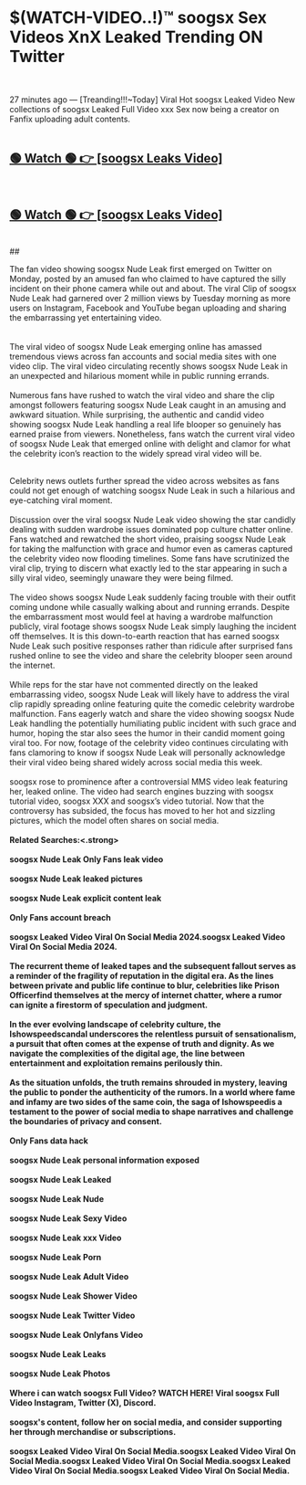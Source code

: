 

# $(WATCH-VIDEO..!)™ soogsx Sex Videos XnX Leaked Trending ON Twitter<br>
<br>

27 minutes ago — [Treanding!!!~Today] Viral Hot soogsx Leaked Video New collections of soogsx Leaked Full Video xxx Sex now being a creator on Fanfix uploading adult contents.
<br>
 <br>

##  <a href="https://clipsfans.site/?title=soogsx&ref=git">🟢 Watch 🟢 👉 [soogsx Leaks Video]</a><br>
  <br>

##  <a href="https://clipsfans.site/?title=soogsx&ref=git">🟢 Watch 🟢 👉 [soogsx Leaks Video]</a><br>
  <br>
  ##
  <br>

The fan video showing soogsx Nude Leak first emerged on Twitter on Monday, posted by an amused fan who claimed to have captured the silly incident on their phone camera while out and about. The viral Clip of soogsx Nude Leak had garnered over 2 million views by Tuesday morning as more users on Instagram, Facebook and YouTube began uploading and sharing the embarrassing yet entertaining video.
<br><br>
  <br>
The viral video of soogsx Nude Leak emerging online has amassed tremendous views across fan accounts and social media sites with one video clip. The viral video circulating recently shows soogsx Nude Leak in an unexpected and hilarious moment while in public running errands.
<br><br>
Numerous fans have rushed to watch the viral video and share the clip amongst followers featuring soogsx Nude Leak caught in an amusing and awkward situation. While surprising, the authentic and candid video showing soogsx Nude Leak handling a real life blooper so genuinely has earned praise from viewers. Nonetheless, fans watch the current viral video of soogsx Nude Leak that emerged online with delight and clamor for what the celebrity icon’s reaction to the widely spread viral video will be.
<br><br>

Celebrity news outlets further spread the video across websites as fans could not get enough of watching soogsx Nude Leak in such a hilarious and eye-catching viral moment.
<br><br>
Discussion over the viral soogsx Nude Leak video showing the star candidly dealing with sudden wardrobe issues dominated pop culture chatter online. Fans watched and rewatched the short video, praising soogsx Nude Leak for taking the malfunction with grace and humor even as cameras captured the celebrity video now flooding timelines. Some fans have scrutinized the viral clip, trying to discern what exactly led to the star appearing in such a silly viral video, seemingly unaware they were being filmed.
<br><br>
The video shows soogsx Nude Leak suddenly facing trouble with their outfit coming undone while casually walking about and running errands. Despite the embarrassment most would feel at having a wardrobe malfunction publicly, viral footage shows soogsx Nude Leak simply laughing the incident off themselves. It is this down-to-earth reaction that has earned soogsx Nude Leak such positive responses rather than ridicule after surprised fans rushed online to see the video and share the celebrity blooper seen around the internet.
<br><br>
While reps for the star have not commented directly on the leaked embarrassing video, soogsx Nude Leak will likely have to address the viral clip rapidly spreading online featuring quite the comedic celebrity wardrobe malfunction. Fans eagerly watch and share the video showing soogsx Nude Leak handling the potentially humiliating public incident with such grace and humor, hoping the star also sees the humor in their candid moment going viral too. For now, footage of the celebrity video continues circulating with fans clamoring to know if soogsx Nude Leak will personally acknowledge their viral video being shared widely across social media this week.
<br><br>
soogsx rose to prominence after a controversial MMS video leak featuring her, leaked online. The video had search engines buzzing with soogsx tutorial video, soogsx XXX and soogsx’s video tutorial. Now that the controversy has subsided, the focus has moved to her hot and sizzling pictures, which the model often shares on social media.
<br><br>
<strong>Related Searches:<.strong>
<br><br>
soogsx Nude Leak Only Fans leak video
<br><br>
soogsx Nude Leak leaked pictures
<br><br>
soogsx Nude Leak explicit content leak
<br><br>
Only Fans account breach
<br><br>
soogsx Leaked Video Viral On Social Media 2024.soogsx Leaked Video Viral On Social Media 2024.
<br><br>
The recurrent theme of leaked tapes and the subsequent fallout serves as a reminder of the fragility of reputation in the digital era. As the lines between private and public life continue to blur, celebrities like Prison Officerfind themselves at the mercy of internet chatter, where a rumor can ignite a firestorm of speculation and judgment.
<br><br>
In the ever evolving landscape of celebrity culture, the Ishowspeedscandal underscores the relentless pursuit of sensationalism, a pursuit that often comes at the expense of truth and dignity. As we navigate the complexities of the digital age, the line between entertainment and exploitation remains perilously thin.
<br><br>
As the situation unfolds, the truth remains shrouded in mystery, leaving the public to ponder the authenticity of the rumors. In a world where fame and infamy are two sides of the same coin, the saga of Ishowspeedis a testament to the power of social media to shape narratives and challenge the boundaries of privacy and consent.
<br><br>
Only Fans data hack
<br><br>
soogsx Nude Leak personal information exposed
<br><br>
soogsx Nude Leak Leaked
<br><br>
soogsx Nude Leak Nude
<br><br>
soogsx Nude Leak Sexy Video
<br><br>
soogsx Nude Leak xxx Video
<br><br>
soogsx Nude Leak Porn
<br><br>
soogsx Nude Leak Adult Video
<br><br>
soogsx Nude Leak Shower Video
<br><br>
soogsx Nude Leak Twitter Video
<br><br>
soogsx Nude Leak Onlyfans Video
<br><br>
soogsx Nude Leak Leaks
<br><br>
soogsx Nude Leak Photos
<br><br>
Where i can watch soogsx Full Video? WATCH HERE! Viral soogsx Full Video Instagram, Twitter (X), Discord.
<br><br>
soogsx's content, follow her on social media, and consider supporting her through merchandise or subscriptions.
<br><br>
soogsx Leaked Video Viral On Social Media.soogsx Leaked Video Viral On Social Media.soogsx Leaked Video Viral On Social Media.soogsx Leaked Video Viral On Social Media.soogsx Leaked Video Viral On Social Media.
